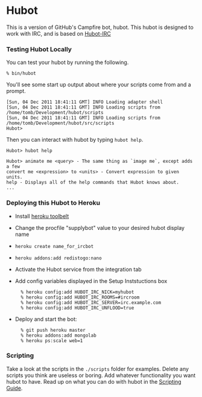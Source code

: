 # Hubot

This is a version of GitHub's Campfire bot, hubot. This hubot is designed to work with IRC, and is based on [Hubot-IRC](https://github.com/nandub/hubot-irc)

### Testing Hubot Locally

You can test your hubot by running the following.

    % bin/hubot

You'll see some start up output about where your scripts come from and a
prompt.

    [Sun, 04 Dec 2011 18:41:11 GMT] INFO Loading adapter shell
    [Sun, 04 Dec 2011 18:41:11 GMT] INFO Loading scripts from /home/tomb/Development/hubot/scripts
    [Sun, 04 Dec 2011 18:41:11 GMT] INFO Loading scripts from /home/tomb/Development/hubot/src/scripts
    Hubot>

Then you can interact with hubot by typing `hubot help`.

    Hubot> hubot help

    Hubot> animate me <query> - The same thing as `image me`, except adds a few
    convert me <expression> to <units> - Convert expression to given units.
    help - Displays all of the help commands that Hubot knows about.
    ...

### Deploying this Hubot to Heroku

- Install [heroku toolbelt](https://toolbelt.heroku.com/)
- Change the procfile "supplybot" value to your desired hubot display name
- `heroku create name_for_ircbot`
- `heroku addons:add redistogo:nano`
- Activate the Hubot service from the integration tab
- Add config variables displayed in the Setup Inststuctions box

        % heroku config:add HUBOT_IRC_NICK=myhubot
        % heroku config:add HUBOT_IRC_ROOMS=#ircroom
        % heroku config:add HUBOT_IRC_SERVER=irc.example.com
        % heroku config:add HUBOT_IRC_UNFLOOD=true

- Deploy and start the bot:

        % git push heroku master
        % heroku addons:add mongolab
        % heroku ps:scale web=1

### Scripting

Take a look at the scripts in the `./scripts` folder for examples.
Delete any scripts you think are useless or boring.  Add whatever functionality you
want hubot to have. Read up on what you can do with hubot in the [Scripting Guide](https://github.com/github/hubot/blob/master/docs/scripting.md).
